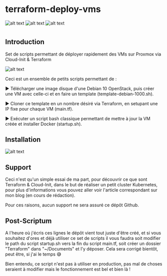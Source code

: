 # terraform-deploy-vms

![alt text](https://img.shields.io/badge/proxmox-6.0--4-brightgreen) ![alt text](https://img.shields.io/badge/terraform-v0.12.25-brightgreen) ![alt text](https://img.shields.io/badge/openstack-debian--10--openstack--amd64-brightgreen)
#

## Introduction
Set de scripts permettant de déployer rapidement des VMs sur Proxmox via Cloud-Init &amp; Terraform

![alt text](https://i.imgur.com/CBXKtD0.png)

Ceci est un ensemble de petits scripts permettant de :

▶️ Télécharger une image disque d'une Debian 10 OpenStack, puis créer une VM avec celle-ci et en faire un template 
(template-debian-1000.sh).

▶️ Cloner ce template en un nombre désiré via Terraform, en setupant une IP fixe pour chaque VM (main.tf).

▶️ Exécuter un script bash classique permettant de mettre à jour la VM créée et installer Docker (startup.sh).

## Installation

![alt text](https://i.imgur.com/MFpRlPw.png)

## Support
Ceci n'est qu'un simple essai de ma part, pour découvrir ce que sont Terraform & Cloud-Init, dans le but de réaliser un petit cluster Kubernetes, pour plus d'informations vous pouvez aller voir l'article correspondant sur mon blog (en cours de rédaction).

Pour ces raisons, aucun support ne sera assuré ce dépôt Github.

## Post-Scriptum
A l'heure où j'écris ces lignes le dépôt vient tout juste d'être créé, et si vous souhaitez d'ores et déjà utiliser ce set de scripts il vous faudra soit modifier le path du script startup.sh vers la fin du script main.tf, soit créer un dossier "Terraform" dans "~/Documents" et l'y déposer. Cela sera corrigé bientôt, peut être, si j'ai le temps 😅

Bien entendu, ce script n'est pas à utiliser en production, pas mal de choses seraient à modifier mais le fonctionnement est bel et bien là !



